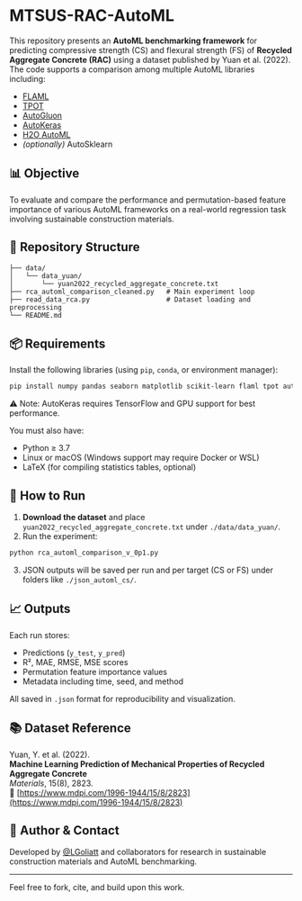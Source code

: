# MTSUS-RAC-AutoML

This repository presents an **AutoML benchmarking framework** for predicting compressive strength (CS) and flexural strength (FS) of **Recycled Aggregate Concrete (RAC)** using a dataset published by Yuan et al. (2022). The code supports a comparison among multiple AutoML libraries including:

- [FLAML](https://github.com/microsoft/FLAML)
- [TPOT](https://github.com/EpistasisLab/tpot)
- [AutoGluon](https://github.com/autogluon/autogluon)
- [AutoKeras](https://github.com/keras-team/autokeras)
- [H2O AutoML](https://github.com/h2oai/h2o-3)
- *(optionally)* AutoSklearn

## 📊 Objective

To evaluate and compare the performance and permutation-based feature importance of various AutoML frameworks on a real-world regression task involving sustainable construction materials.

## 📁 Repository Structure

```
├── data/
│   └── data_yuan/
│       └── yuan2022_recycled_aggregate_concrete.txt
├── rca_automl_comparison_cleaned.py   # Main experiment loop
├── read_data_rca.py                   # Dataset loading and preprocessing
└── README.md
```

## 📦 Requirements

Install the following libraries (using `pip`, `conda`, or environment manager):

```bash
pip install numpy pandas seaborn matplotlib scikit-learn flaml tpot autokeras autogluon h2o
```

⚠️ Note: AutoKeras requires TensorFlow and GPU support for best performance.

You must also have:

- Python ≥ 3.7
- Linux or macOS (Windows support may require Docker or WSL)
- LaTeX (for compiling statistics tables, optional)

## 🚀 How to Run

1. **Download the dataset** and place `yuan2022_recycled_aggregate_concrete.txt` under `./data/data_yuan/`.
2. Run the experiment:

```bash
python rca_automl_comparison_v_0p1.py
```

3. JSON outputs will be saved per run and per target (CS or FS) under folders like `./json_automl_cs/`.

## 📈 Outputs

Each run stores:
- Predictions (`y_test`, `y_pred`)
- R², MAE, RMSE, MSE scores
- Permutation feature importance values
- Metadata including time, seed, and method

All saved in `.json` format for reproducibility and visualization.

## 📚 Dataset Reference

Yuan, Y. et al. (2022).  
**Machine Learning Prediction of Mechanical Properties of Recycled Aggregate Concrete**  
*Materials*, 15(8), 2823.  
📎 [https://www.mdpi.com/1996-1944/15/8/2823](https://www.mdpi.com/1996-1944/15/8/2823)

## 🧠 Author & Contact

Developed by [@LGoliatt](https://github.com/LGoliatt) and collaborators for research in sustainable construction materials and AutoML benchmarking.

---

Feel free to fork, cite, and build upon this work.
